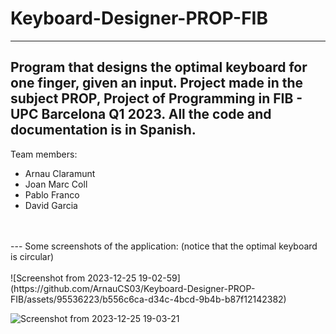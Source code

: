 # Keyboard-Designer-PROP-FIB
---
Program that designs the optimal keyboard for one finger, given an input. Project made in the subject PROP, Project of Programming in FIB - UPC Barcelona Q1 2023.
All the code and documentation is in Spanish.
---
Team members:
- Arnau Claramunt
- Joan Marc Coll
- Pablo Franco
- David Garcia
  
<br>
</br>
---
Some screenshots of the application: (notice that the optimal keyboard is circular)

<br>
</br>
![Screenshot from 2023-12-25 19-02-59](https://github.com/ArnauCS03/Keyboard-Designer-PROP-FIB/assets/95536223/b556c6ca-d34c-4bcd-9b4b-b87f12142382)

![Screenshot from 2023-12-25 19-03-21](https://github.com/ArnauCS03/Keyboard-Designer-PROP-FIB/assets/95536223/27cad1b4-2165-4cd5-a411-fb531c5268db)






